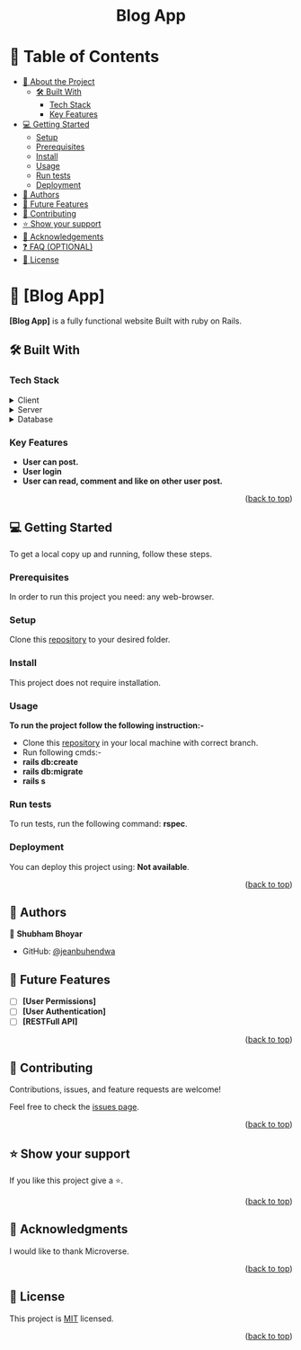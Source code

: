 <a name="readme-top"></a>

 <div align="center">
<h1><b>Blog App</b></h1>
</div>

<!-- TABLE OF CONTENTS -->

# 📗 Table of Contents

- [📖 About the Project](#about-project)
  - [🛠 Built With](#built-with)
    - [Tech Stack](#tech-stack)
    - [Key Features](#key-features)
- [💻 Getting Started](#getting-started)
  - [Setup](#setup)
  - [Prerequisites](#prerequisites)
  - [Install](#install)
  - [Usage](#usage)
  - [Run tests](#run-tests)
  - [Deployment](#triangular_flag_on_post-deployment)
- [👥 Authors](#authors)
- [🔭 Future Features](#future-features)
- [🤝 Contributing](#contributing)
- [⭐️ Show your support](#support)
- [🙏 Acknowledgements](#acknowledgements)
- [❓ FAQ (OPTIONAL)](#faq)
- [📝 License](#license)

<!-- PROJECT DESCRIPTION -->

# 📖 [Blog App] <a name="about-project"></a>

**[Blog App]** is a fully functional website Built with ruby on Rails.

## 🛠 Built With <a name="built-with"></a>

### Tech Stack <a name="tech-stack"></a>

 <details>
   <summary>Client</summary>
   <ul>
     <li>HTML(erb), CSS</li>
   </ul>
 </details>

 <details>
   <summary>Server</summary>
   <ul>
     <li>Ruby</li>
   </ul>
 </details>

 <details>
 <summary>Database</summary>
   <ul>
     <li>Postgress</li>
   </ul>
 </details>

 <!-- Features -->

### Key Features <a name="key-features"></a>

- **User can post.**
- **User login**
- **User can read, comment and like on other user post.**

 <p align="right">(<a href="#readme-top">back to top</a>)</p>

 <!-- GETTING STARTED -->

## 💻 Getting Started <a name="getting-started"></a>

To get a local copy up and running, follow these steps.

### Prerequisites

In order to run this project you need: any web-browser.

### Setup

Clone this [repository](https://github.com/jeanbuhendwa/blog_app.git) to your desired folder.

### Install

This project does not require installation.

### Usage

**To run the project follow the following instruction:-**

- Clone this [repository](https://github.com/jeanbuhendwa/blog_app.git) in your local machine with correct branch.
- Run following cmds:-
- **rails db:create**
- **rails db:migrate**
- **rails s**

### Run tests

To run tests, run the following command: **rspec**.

### Deployment

You can deploy this project using: **Not available**.

 <p align="right">(<a href="#readme-top">back to top</a>)</p>

 <!-- AUTHORS -->

## 👥 Authors <a name="authors"></a>

👤 **Shubham Bhoyar**

- GitHub: [@jeanbuhendwa](https://github.com/jeanbuhendwa)

 <!-- FUTURE FEATURES -->

## 🔭 Future Features <a name="future-features"></a>

- [ ] **[User Permissions]**
- [ ] **[User Authentication]**
- [ ] **[RESTFull API]**

 <p align="right">(<a href="#readme-top">back to top</a>)</p>

 <!-- CONTRIBUTING -->

## 🤝 Contributing <a name="contributing"></a>

Contributions, issues, and feature requests are welcome!

Feel free to check the [issues page](../../issues/).

 <p align="right">(<a href="#readme-top">back to top</a>)</p>

 <!-- SUPPORT -->

## ⭐️ Show your support <a name="support"></a>

If you like this project give a ⭐️.

 <p align="right">(<a href="#readme-top">back to top</a>)</p>

 <!-- ACKNOWLEDGEMENTS -->

## 🙏 Acknowledgments <a name="acknowledgements"></a>

I would like to thank Microverse.

 <p align="right">(<a href="#readme-top">back to top</a>)</p>

 <!-- LICENSE -->

## 📝 License <a name="license"></a>

This project is [MIT](./LICENSE) licensed.

 <p align="right">(<a href="#readme-top">back to top</a>)</p>
